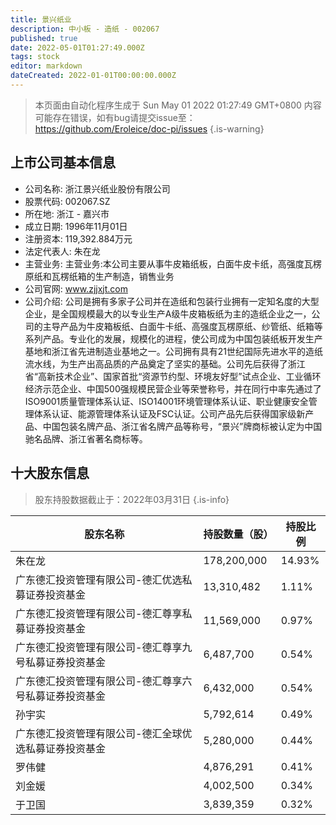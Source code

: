 ```yaml
---
title: 景兴纸业
description: 中小板 - 造纸 - 002067
published: true
date: 2022-05-01T01:27:49.000Z
tags: stock
editor: markdown
dateCreated: 2022-01-01T00:00:00.000Z
---
```


> 本页面由自动化程序生成于 Sun May 01 2022 01:27:49 GMT+0800
> 内容可能存在错误，如有bug请提交issue至：https://github.com/Eroleice/doc-pi/issues
{.is-warning}

## 上市公司基本信息
- 公司名称: 浙江景兴纸业股份有限公司
- 股票代码: 002067.SZ
- 所在地: 浙江 - 嘉兴市
- 成立日期: 1996年11月01日
- 注册资本: 119,392.884万元
- 法定代表人: 朱在龙
- 主营业务: 主营业务:本公司主要从事牛皮箱纸板，白面牛皮卡纸，高强度瓦楞原纸和瓦楞纸箱的生产制造，销售业务
- 公司官网: www.zjjxjt.com
- 公司介绍: 公司是拥有多家子公司并在造纸和包装行业拥有一定知名度的大型企业，是全国规模最大的以专业生产A级牛皮箱板纸为主的造纸企业之一，公司的主导产品为牛皮箱板纸、白面牛卡纸、高强度瓦楞原纸、纱管纸、纸箱等系列产品。专业化的发展，规模化的进程，使公司成为中国包装纸板开发生产基地和浙江省先进制造业基地之一。公司拥有具有21世纪国际先进水平的造纸流水线，为生产出高品质的产品奠定了坚实的基础。公司先后获得了浙江省“高新技术企业”、国家首批“资源节约型、环境友好型”试点企业、工业循环经济示范企业、中国500强规模民营企业等荣誉称号，并在同行中率先通过了ISO9001质量管理体系认证、ISO14001环境管理体系认证、职业健康安全管理体系认证、能源管理体系认证及FSC认证。公司产品先后获得国家级新产品、中国包装名牌产品、浙江省名牌产品等称号，“景兴”牌商标被认定为中国驰名品牌、浙江省著名商标等。


## 十大股东信息
> 股东持股数据截止于：2022年03月31日
{.is-info}

| 股东名称 | 持股数量（股） | 持股比例 |
| --- | --- | --- |
| 朱在龙 | 178,200,000 | 14.93% |
| 广东德汇投资管理有限公司-德汇优选私募证券投资基金 | 13,310,482 | 1.11% |
| 广东德汇投资管理有限公司-德汇尊享私募证券投资基金 | 11,569,000 | 0.97% |
| 广东德汇投资管理有限公司-德汇尊享九号私募证券投资基金 | 6,487,700 | 0.54% |
| 广东德汇投资管理有限公司-德汇尊享六号私募证券投资基金 | 6,432,000 | 0.54% |
| 孙宇实 | 5,792,614 | 0.49% |
| 广东德汇投资管理有限公司-德汇全球优选私募证券投资基金 | 5,280,000 | 0.44% |
| 罗伟健 | 4,876,291 | 0.41% |
| 刘金媛 | 4,002,500 | 0.34% |
| 于卫国 | 3,839,359 | 0.32% |




